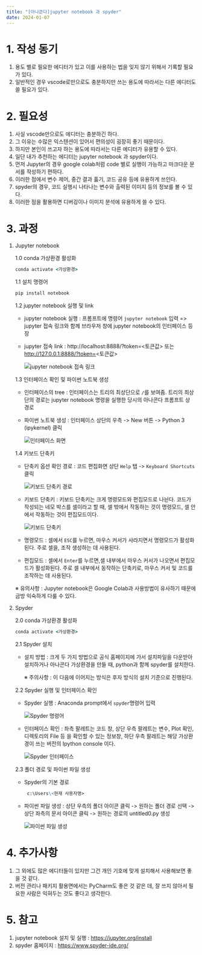 ```yaml
---
title: "[아나콘다]jupyter notebook 과 spyder"
date: 2024-01-07
---
```


# 1. 작성 동기
  1. 용도 별로 필요한 에디터가 있고 이를 사용하는 법을 잊지 않기 위해서 기록할 필요가 있다.
  2. 일반적인 경우 vscode로만으로도 충분하지만 쓰는 용도에 따라서는 다른 에디터도 쓸 필요가 있다.

# 2. 필요성
  1. 사실 vscode만으로도 에디터는 충분하긴 하다.
  2. 그 이유는 수많은 익스텐션이 있어서 편의성이 굉장히 좋기 때문이다.
  3. 하지만 본인이 쓰고자 하는 용도에 따라서는 다른 에디터가 유용할 수 있다.
  4. 일단 내가 추천하는 에디터는 jupyter notebook 과 spyder이다.
  5. 먼저 Jupyter의 경우 google colab처럼 code 별로 실행이 가능하고 마크다운 문서를 작성하기 편하다.
  6. 이러한 점에서 변수 제어, 중간 결과 훓기, 코드 공유 등에 유용하게 쓰인다.
  7. spyder의 경우, 코드 실행시 나타나는 변수와 출력된 이미지 등의 정보를 볼 수 있다.
  8. 이러한 점을 활용하면 디버깅이나 이미지 분석에 유용하게 쓸 수 있다. 

# 3. 과정

1. Jupyter notebook

    1.0 conda 가상환경 활성화

    ```cmd
    conda activate <가상환경>
    ```

    1.1 설치 명령어

    ```cmd
    pip install notebook
    ```

    1.2 jupyter notebook 실행 및 link

    - jupyter notebook 실행 : 프롬프트에 명령어 `jupyter notebook` 입력 => jupyter 접속 링크와 함께 브라우저 창에 jupyter notebook의 인터페이스 등장

    - jupyter 접속 link : http://localhost:8888/?token=<토큰값> 또는 http://127.0.0.1:8888/?token=<토큰값>

      ![jupyter notebook 접속 링크](https://devshin-91.github.io/fig/hard_work/jupyter_spyder/1.link.jpg)

    1.3 인터페이스 확인 및 파이썬 노트북 생성

    - 인터페이스의 tree : 인터페이스는 트리의 최상단으로 `/`를 보여줌. 트리의 최상단의 경로는 jupyter notebook 명령을 실행한 당시의 아나콘다 프롬프트 상 경로
 
    - 파이썬 노트북 생성 : 인터페이스 상단의 우측 -> New 버튼 -> Python 3 (ipykernel) 클릭

      ![인터페이스 화면](https://devshin-91.github.io/fig/hard_work/jupyter_spyder/2.interface.JPG)

    1.4 키보드 단축키

    - 단축키 옵션 확인 경로 : 코드 편집화면 상단 `Help` 탭 -> `Keyboard Shortcuts` 클릭

      ![키보드 단축키 경로](https://devshin-91.github.io/fig/hard_work/jupyter_spyder/3.keyboard_shortcuts1.jpg)

    - 키보드 단축키 : 키보드 단축키는 크게 명령모드와 편집모드로 나뉜다. 코드가 작성되는 네모 박스를 셀이라고 할 때, 셀 밖에서 작동하는 것이 명령모드, 셀 안에서 작동하는 것이 편집모드이다.

      ![키보드 단축키](https://devshin-91.github.io/fig/hard_work/jupyter_spyder/3.keyboard_shortcuts2.jpg)

    - 명령모드 : 셀에서 `ESC`를 누르면, 마우스 커서가 사라지면서 명령모드가 활성화된다. 주로 셀을, 조작 생성하는 데 사용된다.

    - 편집모드 : 셀에서 `Enter`를 누르면,셀 내부에서 마우스 커서가 나오면서 편집모드가 활성화된다. 주로 셀 내부에서 동작하는 단축키로, 마우스 커서 및 코드를 조작하는 데 사용된다.

    ※ 유의사항 : Jupyter notebook은 Google Colab과 사용방법이 유사하기 때문에 금방 익숙하게 다룰 수 있다.

2. Spyder

    2.0 conda 가상환경 활성화

    ```cmd
    conda activate <가상환경>
    ```

    2.1 Spyder 설치

    - 설치 방법 : 크게 두 가지 방법으로 공식 홈페이지에 가서 설치파일을 다운받아 설치하거나 아나콘다 가상환경을 만들 때, python과 함께 spyder를 설치한다. 

      ※ 주의사항 : 이 다음에 이어지는 방식은 후자 방식의 설치 기준으로 진행된다.

    2.2 Spyder 실행 및 인터페이스 확인

    - Spyder 실행 : Anaconda prompt에서 `spyder`명령어 입력

      ![Spyder 명령어](https://devshin-91.github.io/fig/hard_work/jupyter_spyder/4.spyder.JPG)
    
    - 인터페이스 확인 : 좌측 팔레트는 코드 창, 상단 우측 팔레트는 변수, Plot 확인, 디렉토리의 File 등 을 확인할 수 있는 정보창, 하단 우측 팔레트는 해당 가상환경이 쓰는 버전의 Ipython console 이다.

      ![Spyder 인터페이스](https://devshin-91.github.io/fig/hard_work/jupyter_spyder/4.spyder_interface.JPG)

    2.3 폴더 경로 및 파이썬 파일 생성

    - Spyder의 기본 경로

      ```markdown
       c:\Users\<현재 사용자명> 
      ```

    - 파이썬 파일 생성 : 상단 우측의 폴더 아이콘 클릭 -> 원하는 폴더 경로 선택 -> 상단 좌측의 문서 아이콘 클릭 -> 원하는 경로의 untitled0.py 생성

      ![파이썬 파일 생성](https://devshin-91.github.io/fig/hard_work/jupyter_spyder/5.python_path.jpg)

# 4. 추가사항
  1. 그 외에도 많은 에디터들이 있지만 그건 개인 기호에 맞게 설치해서 사용해보면 좋을 것 같다.
  2. 버전 관리나 패키지 활용면에서는 PyCharm도 좋은 것 같은 데, 잘 쓰지 않아서 필요한 사람은 익혀두는 것도 좋다고 생각한다. 

# 5. 참고
  1. jupyter notebook 설치 및 실행 : https://jupyter.org/install
  2. spyder 홈페이지 : https://www.spyder-ide.org/